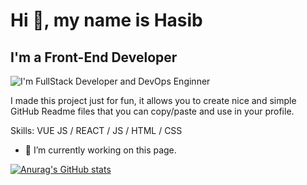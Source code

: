 
# Hi 👋, my name is Hasib
## I'm a Front-End Developer
![I'm FullStack Developer and DevOps Enginner](https://arturssmirnovs.github.io/github-profile-readme-generator/images/banner.png)

I made this project just for fun, it allows you to create nice and simple GitHub Readme files that you can copy/paste and use in your profile.

Skills: VUE JS / REACT / JS / HTML / CSS

- 🔭 I’m currently working on this page. 

[![Anurag's GitHub stats](https://github-readme-stats.vercel.app/api?username=am-hasib&show_icons=true&theme=synthwave)](https://github.com/anuraghazra/github-readme-stats)
